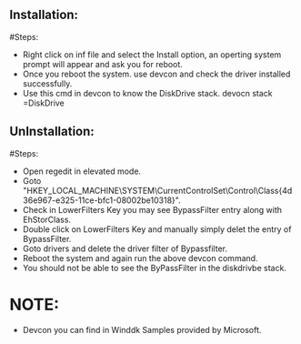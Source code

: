 ## Installation:

#Steps:
- Right click on inf file and select the Install option, an operting system prompt will appear and ask you for reboot.
- Once you reboot the system. use devcon and check the driver installed successfully.
- Use this cmd in devcon to know the DiskDrive stack.
	devocn stack =DiskDrive

## UnInstallation:

#Steps:
- Open regedit in elevated mode.
- Goto "HKEY_LOCAL_MACHINE\SYSTEM\CurrentControlSet\Control\Class\{4d36e967-e325-11ce-bfc1-08002be10318}".
- Check in LowerFilters Key you may see BypassFilter entry along with EhStorClass.
- Double click on LowerFilters Key and manually simply delet the entry of BypassFilter.
- Goto drivers and delete the driver filter of Bypassfilter.
- Reboot the system and again run the above devcon command.
- You should not be able to see the ByPassFilter in the diskdrivbe stack.

# NOTE:
- Devcon you can find in Winddk Samples provided by Microsoft.
